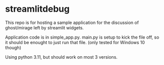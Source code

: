 # streamlitdebug
This repo is for hosting a sample application for the discussion of ghost/mirage left by streamlit widgets.

Application code is in simple_app.py.
main.py is setup to kick the file off, so it should be enought to just run that file. (only tested for Windows 10 though)

Using python 3.11, but should work on most 3 versions.
